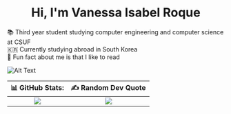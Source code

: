 <h1 align="center">Hi, I'm Vanessa Isabel Roque</h1>


📚 Third year student studying computer engineering and computer science at CSUF<br>🇰🇷 Currently studying abroad in South Korea<br>🦕 Fun fact about me is that I like to read
 
![Alt Text](https://cdn.dribbble.com/users/859807/screenshots/6284055/benny_typing_1.gif)

| <center>📊 GitHub Stats:</center> | <center>✍️ Random Dev Quote</center> |
| :---: | :---: |
| ![](https://github-readme-stats.vercel.app/api/top-langs/?username=vroque19&theme=buefy&hide_border=false&include_all_commits=false&count_private=false&layout=compact) | ![](https://quotes-github-readme.vercel.app/api?type=vertical&theme=tokyonight) |


